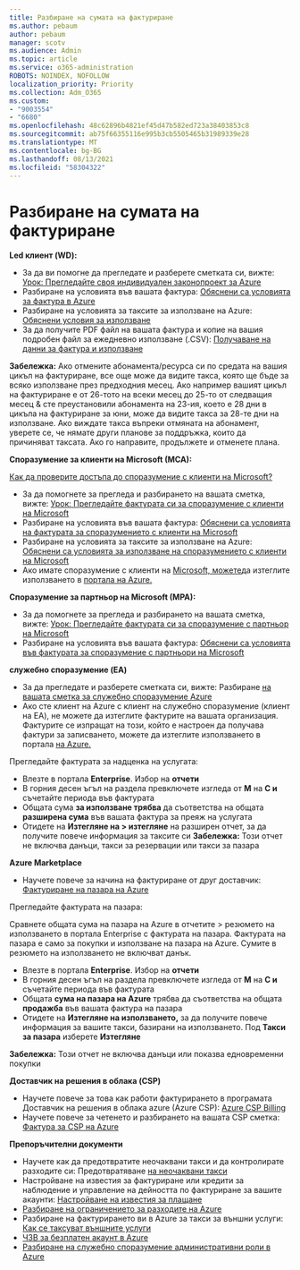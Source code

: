 ```yaml
---
title: Разбиране на сумата на фактуриране
ms.author: pebaum
author: pebaum
manager: scotv
ms.audience: Admin
ms.topic: article
ms.service: o365-administration
ROBOTS: NOINDEX, NOFOLLOW
localization_priority: Priority
ms.collection: Adm_O365
ms.custom:
- "9003554"
- "6680"
ms.openlocfilehash: 48c62896b4821ef45d47b582ed723a38403853c8
ms.sourcegitcommit: ab75f66355116e995b3cb5505465b31989339e28
ms.translationtype: MT
ms.contentlocale: bg-BG
ms.lasthandoff: 08/13/2021
ms.locfileid: "58304322"
---
```

# <a name="understand-billing-amount"></a>Разбиране на сумата на фактуриране

**Led клиент (WD):**

- За да ви помогне да прегледате и разберете сметката си, вижте: [Урок: Прегледайте своя индивидуален законопроект за Azure](https://docs.microsoft.com/azure/cost-management-billing/understand/review-individual-bill?WT.mc_id=Portal-Microsoft_Azure_Support)
- Разбиране на условията във вашата фактура: [Обяснени са условията за фактура в Azure](https://docs.microsoft.com/azure/cost-management-billing/understand/understand-invoice?WT.mc_id=Portal-Microsoft_Azure_Support)
- Разбиране на условията за таксите за използване на Azure: [Обяснени условия за използване](https://docs.microsoft.com/azure/cost-management-billing/understand/understand-usage?WT.mc_id=Portal-Microsoft_Azure_Support)
- За да получите PDF файл на вашата фактура и копие на вашия подробен файл за ежедневно използване (.CSV): [Получаване на данни за фактура и използване](https://docs.microsoft.com/azure/billing/billing-download-azure-invoice-daily-usage-date?WT.mc_id=Portal-Microsoft_Azure_Support)

**Забележка:** Ако отмените абонамента/ресурса си по средата на вашия цикъл на фактуриране, все още може да видите такса, която ще бъде за всяко използване през предходния месец. Ако например вашият цикъл на фактуриране е от 26-тото на всеки месец до 25-то от следващия месец & сте преустановили абонамента на 23-ия, което е 28 дни в цикъла на фактуриране за юни, може да видите такса за 28-те дни на използване. Ако виждате такса въпреки отмяната на абонамент, уверете се, че нямате други планове за поддръжка, които да причиняват таксата. Ако го направите, продължете и отменете плана.

**Споразумение за клиенти на Microsoft (MCA):**

[Как да проверите достъпа до споразумение с клиенти на Microsoft?](https://docs.microsoft.com/azure/cost-management-billing/manage/download-azure-invoice-daily-usage-date?WT.mc_id=Portal-Microsoft_Azure_Support#check-access-to-a-microsoft-customer-agreement)

- За да помогнете за прегледа и разбирането на вашата сметка, вижте: [Урок: Прегледайте фактурата си за споразумение с клиенти на Microsoft](https://docs.microsoft.com/azure/cost-management-billing/understand/review-customer-agreement-bill?WT.mc_id=Portal-Microsoft_Azure_Support)
- Разбиране на условията във вашата фактура: [Обяснени са условията на фактурата за споразумението с клиенти на Microsoft](https://docs.microsoft.com/azure/cost-management-billing/understand/mca-understand-your-invoice?WT.mc_id=Portal-Microsoft_Azure_Support)
- Разбиране на условията за таксите за използване на Azure: [Обяснени са условията за използване на споразумението с клиенти на Microsoft](https://docs.microsoft.com/azure/cost-management-billing/understand/mca-understand-your-usage?WT.mc_id=Portal-Microsoft_Azure_Support)
- Ако имате споразумение с клиенти на [Microsoft, можете](https://docs.microsoft.com/azure/cost-management-billing/manage/download-azure-invoice-daily-usage-date?WT.mc_id=Portal-Microsoft_Azure_Support#check-access-to-a-microsoft-customer-agreement)да изтеглите използването в [портала на Azure.](https://portal.azure.com/)

**Споразумение за партньор на Microsoft (MPA):**

- За да помогнете за прегледа и разбирането на вашата сметка, вижте: [Урок: Прегледайте фактурата си за споразумение с партньор на Microsoft](https://docs.microsoft.com/azure/cost-management-billing/understand/review-partner-agreement-bill?WT.mc_id=Portal-Microsoft_Azure_Support)
- Разбиране на условията във вашата фактура: [Обяснени са условията във фактурата за споразумение с партньори на Microsoft](https://docs.microsoft.com/azure/cost-management-billing/understand/mpa-invoice-terms?WT.mc_id=Portal-Microsoft_Azure_Support)

**служебно споразумение (EA)**

- За да прегледате и разберете сметката си, вижте: Разбиране [на вашата сметка за служебно споразумение Azure](https://docs.microsoft.com/azure/cost-management-billing/understand/review-enterprise-agreement-bill?WT.mc_id=Portal-Microsoft_Azure_Support)
- Ако сте клиент на Azure с клиент на служебно споразумение (клиент на EA), не можете да изтеглите фактурите на вашата организация. Фактурите се изпращат на този, който е настроен да получава фактури за записването, можете да изтеглите използването в портала [на Azure.](https://portal.azure.com/)

Прегледайте фактурата за надценка на услугата:

- Влезте в портала **Enterprise**. Избор на **отчети**
- В горния десен ъгъл на раздела превключете изгледа от **M** на **C и** съчетайте периода във фактурата
- Общата сума **за използване трябва** да съответства на общата **разширена сума** във вашата фактура за преяж на услугата
- Отидете на **Изтегляне на > изтегляне** на разширен отчет, за да получите повече информация за таксите си **Забележка:** Този отчет не включва данъци, такси за резервации или такси за пазара

**Azure Marketplace**

- Научете повече за начина на фактуриране от друг доставчик: [Фактуриране на пазара на Azure](https://docs.microsoft.com/azure/billing/billing-understand-your-azure-marketplace-charges?WT.mc_id=Portal-Microsoft_Azure_Support)

Прегледайте фактурата на пазара:

Сравнете общата сума на пазара на Azure в отчетите > резюмето на използването в портала Enterprise с фактурата на пазара. Фактурата на пазара е само за покупки и използване на пазара на Azure. Сумите в резюмето на използването не включват данък.

- Влезте в портала **Enterprise**. Избор на **отчети**
- В горния десен ъгъл на раздела превключете изгледа от **M** на **C и** съчетайте периода във фактурата
- Общата **сума на пазара на Azure** трябва да съответства на общата **продажба** във вашата фактура на пазара
- Отидете на **Изтегляне на използването,** за да получите повече информация за вашите такси, базирани на използването. Под **Такси за пазара** изберете **Изтегляне** 

**Забележка:** Този отчет не включва данъци или показва едновременни покупки

**Доставчик на решения в облака (CSP)**

- Научете повече за това как работи фактурирането в програмата Доставчик на решения в облака azure (Azure CSP): [Azure CSP Billing](https://docs.microsoft.com/azure/cloud-solution-provider/billing/azure-csp-billing-overview?WT.mc_id=Portal-Microsoft_Azure_Support)
- Научете повече за четенето и разбирането на вашата CSP сметка: [Фактура за CSP на Azure](https://docs.microsoft.com/azure/cloud-solution-provider/billing/azure-csp-invoice?WT.mc_id=Portal-Microsoft_Azure_Support)

**Препоръчителни документи**

- Научете как да предотвратите неочаквани такси и да контролирате разходите си: Предотвратяване [на неочаквани такси](https://docs.microsoft.com/azure/cost-management-billing/manage/getting-started?WT.mc_id=Portal-Microsoft_Azure_Support)
- Настройване на известия за фактуриране или кредити за наблюдение и управление на дейността по фактуриране за вашите акаунти: [Настройване на известия за плащане](https://docs.microsoft.com/azure/cost-management-billing/costs/cost-mgt-alerts-monitor-usage-spending?WT.mc_id=Portal-Microsoft_Azure_Support)
- [Разбиране на ограничението за разходите на Azure](https://docs.microsoft.com/azure/cost-management-billing/manage/spending-limit?WT.mc_id=Portal-Microsoft_Azure_Support)
- Разбиране на фактурирането ви в Azure за такси за външни услуги: [Как се таксуват външните услуги](https://docs.microsoft.com/azure/cost-management-billing/understand/understand-azure-marketplace-charges?WT.mc_id=Portal-Microsoft_Azure_Support)
- [ЧЗВ за безплатен акаунт в Azure](https://azure.microsoft.com/free/free-account-faq/)
- [Разбиране на служебно споразумение административни роли в Azure](https://docs.microsoft.com/azure/cost-management-billing/manage/understand-ea-roles?WT.mc_id=Portal-Microsoft_Azure_Support)